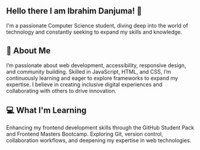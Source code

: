 ## Hello there I am Ibrahim Danjuma! 👋


I'm a passionate Computer Science student, diving deep into the world of technology and constantly seeking to expand my skills and knowledge.

## 🚀 About Me

I’m passionate about web development, accessibility, responsive design, and community building. Skilled in JavaScript, HTML, and CSS, I’m continuously learning and eager to explore frameworks to expand my expertise. I believe in creating inclusive digital experiences and collaborating with others to drive innovation.

## 💻 What I'm Learning

Enhancing my frontend development skills through the GitHub Student Pack and Frontend Masters Bootcamp. Exploring Git, version control, collaboration workflows, and deepening my expertise in web technologies.




<!--
**Ufidtech/Ufidtech** is a ✨ _special_ ✨ repository because its `README.md` (this file) appears on your GitHub profile.

Here are some ideas to get you started:

- 🔭 I’m currently working on ...
- 🌱 I’m currently learning ...
- 👯 I’m looking to collaborate on ...
- 🤔 I’m looking for help with ...
- 💬 Ask me about ...
- 📫 How to reach me: ...
- 😄 Pronouns: ...
- ⚡ Fun fact: ...
-->
